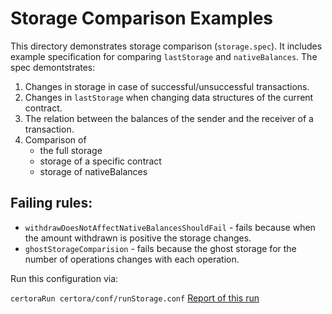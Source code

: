 # Storage Comparison Examples
This directory demonstrates storage comparison (`storage.spec`).
It includes example specification for comparing `lastStorage` and `nativeBalances`.
The spec demontstrates:
1. Changes in storage in case of successful/unsuccessful transactions.
2. Changes in `lastStorage` when changing data structures of the current contract.
3. The relation between the balances of the sender and the receiver of a transaction.
4. Comparison of 
    - the full storage 
    - storage of a specific contract 
    - storage of nativeBalances

## Failing rules:
- `withdrawDoesNotAffectNativeBalancesShouldFail` - fails because when the amount withdrawn is positive the storage changes.
- `ghostStorageComparision` - fails because the ghost storage for the number of operations changes with each operation.

Run this configuration via:

```certoraRun certora/conf/runStorage.conf```
[Report of this run](https://prover.certora.com/output/1902/658391048d1c49849074fe64f92e6b94?anonymousKey=659d643f47eda07a4978061d30b1d81d700372fc)

